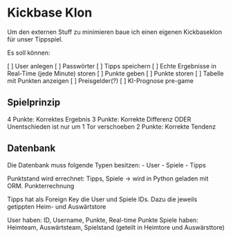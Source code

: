 # Kickbase Klon

Um den externen Stuff zu minimieren baue ich einen eigenen Kickbaseklon für unser Tippspiel.

Es soll können: 

[ ] User anlegen
[ ] Passwörter
[ ] Tipps speichern
[ ] Echte Ergebnisse in Real-Time (jede Minute) storen
[ ] Punkte geben
[ ] Punkte storen
[ ] Tabelle mit Punkten anzeigen
[ ] Preisgelder(?)
[ ] KI-Prognose pre-game


## Spielprinzip

4 Punkte: Korrektes Ergebnis
3 Punkte: Korrekte Differenz ODER Unentschieden ist nur um 1 Tor verschoeben
2 Punkte: Korrekte Tendenz


## Datenbank

Die Datenbank muss folgende Typen besitzen:
    - User
    - Spiele
    - Tipps


Punktstand wird errechnet: Tipps, Spiele -> wird in Python geladen mit ORM. Punkterrechnung

Tipps hat als Foreign Key die User und Spiele IDs. Dazu die jeweils getippten Heim- und Auswärtstore

User haben: ID, Username, Punkte, Real-time Punkte
Spiele haben: Heimteam, Auswärtsteam, Spielstand (geteilt in Heimtore und Auswärsttore)


